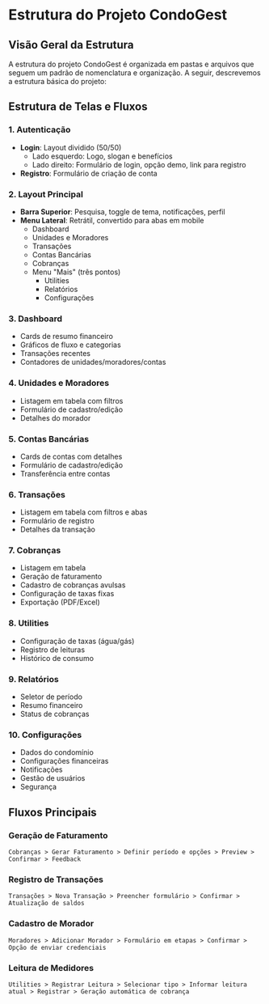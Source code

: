 # Estrutura do Projeto CondoGest

## Visão Geral da Estrutura

A estrutura do projeto CondoGest é organizada em pastas e arquivos que seguem um padrão de nomenclatura e organização. A seguir, descrevemos a estrutura básica do projeto:

## Estrutura de Telas e Fluxos

### 1. Autenticação
- **Login**: Layout dividido (50/50)
  - Lado esquerdo: Logo, slogan e benefícios
  - Lado direito: Formulário de login, opção demo, link para registro
- **Registro**: Formulário de criação de conta

### 2. Layout Principal
- **Barra Superior**: Pesquisa, toggle de tema, notificações, perfil
- **Menu Lateral**: Retrátil, convertido para abas em mobile
  - Dashboard
  - Unidades e Moradores
  - Transações
  - Contas Bancárias
  - Cobranças
  - Menu "Mais" (três pontos)
    - Utilities
    - Relatórios
    - Configurações

### 3. Dashboard
- Cards de resumo financeiro
- Gráficos de fluxo e categorias
- Transações recentes
- Contadores de unidades/moradores/contas

### 4. Unidades e Moradores
- Listagem em tabela com filtros
- Formulário de cadastro/edição
- Detalhes do morador

### 5. Contas Bancárias
- Cards de contas com detalhes
- Formulário de cadastro/edição
- Transferência entre contas

### 6. Transações
- Listagem em tabela com filtros e abas
- Formulário de registro
- Detalhes da transação

### 7. Cobranças
- Listagem em tabela
- Geração de faturamento
- Cadastro de cobranças avulsas
- Configuração de taxas fixas
- Exportação (PDF/Excel)

### 8. Utilities
- Configuração de taxas (água/gás)  
- Registro de leituras
- Histórico de consumo

### 9. Relatórios
- Seletor de período
- Resumo financeiro
- Status de cobranças

### 10. Configurações
- Dados do condomínio
- Configurações financeiras
- Notificações
- Gestão de usuários
- Segurança

## Fluxos Principais

### Geração de Faturamento
```
Cobranças > Gerar Faturamento > Definir período e opções > Preview > Confirmar > Feedback
```

### Registro de Transações
```
Transações > Nova Transação > Preencher formulário > Confirmar > Atualização de saldos
```

### Cadastro de Morador
```
Moradores > Adicionar Morador > Formulário em etapas > Confirmar > Opção de enviar credenciais
```

### Leitura de Medidores
```
Utilities > Registrar Leitura > Selecionar tipo > Informar leitura atual > Registrar > Geração automática de cobrança
```
